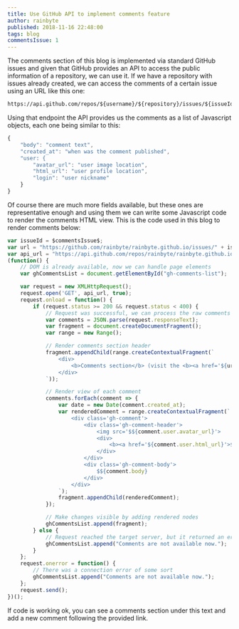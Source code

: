 ```yaml
---
title: Use GitHub API to implement comments feature
author: rainbyte
published: 2018-11-16 22:48:00
tags: blog
commentsIssue: 1
---
```


The comments section of this blog is implemented via standard GitHub issues and given that GitHub provides an API to access the public information of a repository, we can use it. If we have a repository with issues already created, we can access the comments of a certain issue using an URL like this one:

```default
https://api.github.com/repos/${username}/${repository}/issues/${issueId}/comments
```

Using that endpoint the API provides us the comments as a list of Javascript objects, each one being similar to this:

```javascript
{
    "body": "comment text",
    "created_at": "when was the comment published",
    "user: {
        "avatar_url": "user image location",
        "html_url": "user profile location",
        "login": "user nickname"
    }
}
```

Of course there are much more fields available, but these ones are representative enough and using them we can write some Javascript code to render the comments HTML view. This is the code used in this blog to render comments below:

```javascript
var issueId = $commentsIssue$;
var url = "https://github.com/rainbyte/rainbyte.github.io/issues/" + issueId;
var api_url = "https://api.github.com/repos/rainbyte/rainbyte.github.io/issues/" + issueId + "/comments";
(function() {
    // DOM is already available, now we can handle page elements
    var ghCommentsList = document.getElementById("gh-comments-list");

    var request = new XMLHttpRequest();
    request.open('GET', api_url, true);
    request.onload = function() {
        if (request.status >= 200 && request.status < 400) {
            // Request was successful, we can process the raw comments
            var comments = JSON.parse(request.responseText);
            var fragment = document.createDocumentFragment();
            var range = new Range();

            // Render comments section header
            fragment.appendChild(range.createContextualFragment(`
                <div>
                    <b>Comments section</b> (visit the <b><a href='${url}'>issue</a></b> of this post to add one)
                </div>
            `));

            // Render view of each comment
            comments.forEach(comment => {
                var date = new Date(comment.created_at);
                var renderedComment = range.createContextualFragment(`
                    <div class='gh-comment'>
                        <div class='gh-comment-header'>
                            <img src='$${comment.user.avatar_url}'>
                            <div>
                                <b><a href='${comment.user.html_url}'>${comment.user.login}</a></b> posted at <em>${date.toDateString()}</em>
                            </div>
                        </div>
                        <div class='gh-comment-body'>
                            $${comment.body}
                        </div>
                    </div>
                `);
                fragment.appendChild(renderedComment);
            });

            // Make changes visible by adding rendered nodes
            ghCommentsList.append(fragment);
        } else {
            // Request reached the target server, but it returned an error
            ghCommentsList.append("Comments are not available now.");
        }
    };
    request.onerror = function() {
        // There was a connection error of some sort
        ghCommentsList.append("Comments are not available now.");
    };
    request.send();
})();
```

If code is working ok, you can see a comments section under this text and add a new comment following the provided link.